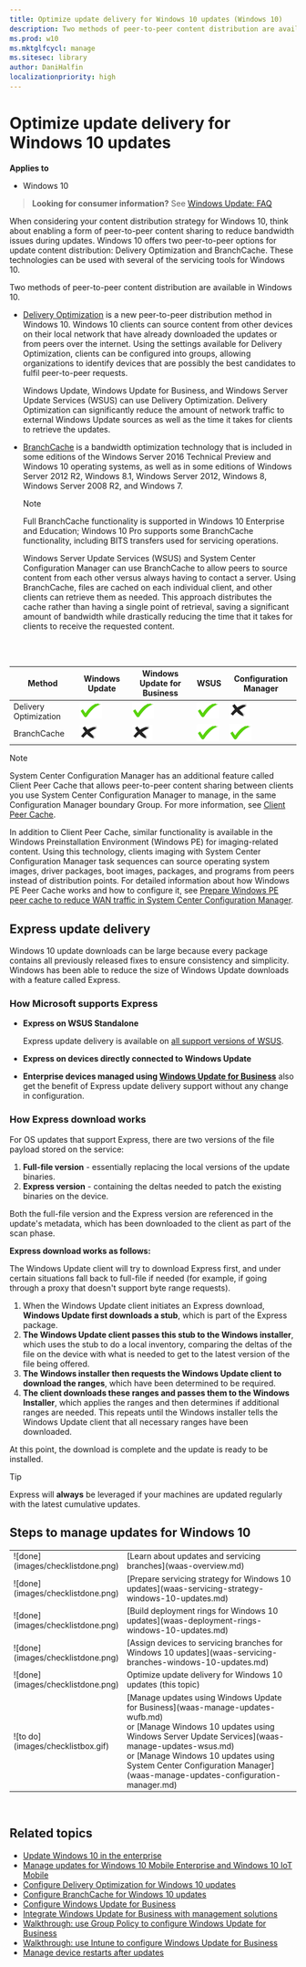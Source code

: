 ```yaml
---
title: Optimize update delivery for Windows 10 updates (Windows 10)
description: Two methods of peer-to-peer content distribution are available in Windows 10, Delivery Optimization and BranchCache.
ms.prod: w10
ms.mktglfcycl: manage
ms.sitesec: library
author: DaniHalfin
localizationpriority: high
---
```


# Optimize update delivery for Windows 10 updates


**Applies to**

- Windows 10

> **Looking for consumer information?** See [Windows Update: FAQ](https://support.microsoft.com/help/12373/windows-update-faq) 

When considering your content distribution strategy for Windows 10, think about enabling a form of peer-to-peer content sharing to reduce bandwidth issues during updates. Windows 10 offers two peer-to-peer options for update content distribution: Delivery Optimization and BranchCache. These technologies can be used with several of the servicing tools for Windows 10.

Two methods of peer-to-peer content distribution are available in Windows 10. 

- [Delivery Optimization](waas-delivery-optimization.md) is a new peer-to-peer distribution method in Windows 10. Windows 10 clients can source content from other devices on their local network that have already downloaded the updates or from peers over the internet. Using the settings available for Delivery Optimization, clients can be configured into groups, allowing organizations to identify devices that are possibly the best candidates to fulfil peer-to-peer requests. 

    Windows Update, Windows Update for Business, and Windows Server Update Services (WSUS) can use Delivery Optimization. Delivery Optimization can significantly reduce the amount of network traffic to external Windows Update sources as well as the time it takes for clients to retrieve the updates. 

- [BranchCache](waas-branchcache.md) is a bandwidth optimization technology that is included in some editions of the Windows Server 2016 Technical Preview and Windows 10 operating systems, as well as in some editions of Windows Server 2012 R2, Windows 8.1, Windows Server 2012, Windows 8, Windows Server 2008 R2, and Windows 7. 

    >[!NOTE]
    >Full BranchCache functionality is supported in Windows 10 Enterprise and Education; Windows 10 Pro supports some BranchCache functionality, including BITS transfers used for servicing operations.

    Windows Server Update Services (WSUS) and System Center Configuration Manager can use BranchCache to allow peers to source content from each other versus always having to contact a server. Using BranchCache, files are cached on each individual client, and other clients can retrieve them as needed. This approach distributes the cache rather than having a single point of retrieval, saving a significant amount of bandwidth while drastically reducing the time that it takes for clients to receive the requested content. 

</br></br>

| Method | Windows Update | Windows Update for Business | WSUS | Configuration Manager |
| --- | --- | --- | --- | --- |
| Delivery Optimization | ![yes](images/checkmark.png) | ![yes](images/checkmark.png) | ![yes](images/checkmark.png) | ![no](images/crossmark.png) |
| BranchCache | ![no](images/crossmark.png) | ![no](images/crossmark.png) |![yes](images/checkmark.png) | ![yes](images/checkmark.png) |

>[!NOTE]
>System Center Configuration Manager has an additional feature called Client Peer Cache that allows peer-to-peer content sharing between clients you use System Center Configuration Manager to manage, in the same Configuration Manager boundary Group. For more information, see [Client Peer Cache](https://docs.microsoft.com/sccm/core/plan-design/hierarchy/client-peer-cache).
>
>In addition to Client Peer Cache, similar functionality is available in the Windows Preinstallation Environment (Windows PE) for imaging-related content. Using this technology, clients imaging with System Center Configuration Manager task sequences can source operating system images, driver packages, boot images, packages, and programs from peers instead of distribution points. For detailed information about how Windows PE Peer Cache works and how to configure it, see [Prepare Windows PE peer cache to reduce WAN traffic in System Center Configuration Manager](https://technet.microsoft.com/library/mt613173.aspx).

## Express update delivery

Windows 10 update downloads can be large because every package contains all previously released fixes to ensure consistency and simplicity. Windows has been able to reduce the size of Windows Update downloads with a feature called Express.

### How Microsoft supports Express
- **Express on WSUS Standalone**
  
  Express update delivery is available on [all support versions of WSUS](https://technet.microsoft.com/library/cc708456(v=ws.10).aspx).
- **Express on devices directly connected to Windows Update**
- **Enterprise devices managed using [Windows Update for Business](waas-manage-updates-wufb.md)** also get the benefit of Express update delivery support without any change in configuration.

### How Express download works

For OS updates that support Express, there are two versions of the file payload stored on the service:
1. **Full-file version** - essentially replacing the local versions of the update binaries.
2. **Express version** - containing the deltas needed to patch the existing binaries on the device.

Both the full-file version and the Express version are referenced in the update's metadata, which has been downloaded to the client as part of the scan phase.

**Express download works as follows:**

The Windows Update client will try to download Express first, and under certain situations fall back to full-file if needed (for example, if going through a proxy that doesn't support byte range requests).

1. When the Windows Update client initiates an Express download, **Windows Update first downloads a stub**, which is part of the Express package.
2. **The Windows Update client passes this stub to the Windows installer**, which uses the stub to do a local inventory, comparing the deltas of the file on the device with what is needed to get to the latest version of the file being offered.
3. **The Windows installer then requests the Windows Update client to download the ranges**, which have been determined to be required.
4. **The client downloads these ranges and passes them to the Windows Installer**, which applies the ranges and then determines if additional ranges are needed. This repeats until the Windows installer tells the Windows Update client that all necessary ranges have been downloaded.

At this point, the download is complete and the update is ready to be installed.

>[!TIP]
>Express will **always** be leveraged if your machines are updated regularly with the latest cumulative updates.

## Steps to manage updates for Windows 10

<table><tbody>
<tr><td style="border: 0px;width: 24px">![done](images/checklistdone.png)</td><td align="left" style="border: 0px">[Learn about updates and servicing branches](waas-overview.md)</td></tr>
<tr><td style="border: 0px;width: 24px">![done](images/checklistdone.png)</td><td align="left" style="border: 0px">[Prepare servicing strategy for Windows 10 updates](waas-servicing-strategy-windows-10-updates.md)</td></tr>
<tr><td style="border: 0px;width: 24px">![done](images/checklistdone.png)</td><td align="left" style="border: 0px">[Build deployment rings for Windows 10 updates](waas-deployment-rings-windows-10-updates.md)</td></tr>
<tr><td style="border: 0px;width: 24px">![done](images/checklistdone.png)</td><td align="left" style="border: 0px">[Assign devices to servicing branches for Windows 10 updates](waas-servicing-branches-windows-10-updates.md)</td></tr>
<tr><td style="border: 0px;width: 24px">![done](images/checklistdone.png)</td><td align="left" style="border: 0px">Optimize update delivery for Windows 10 updates (this topic)</td></tr>
<tr><td style="border: 0px;width: 24px">![to do](images/checklistbox.gif)</td><td align="left" style="border: 0px">[Manage updates using Windows Update for Business](waas-manage-updates-wufb.md)</br>
or [Manage Windows 10 updates using Windows Server Update Services](waas-manage-updates-wsus.md)</br>
or [Manage Windows 10 updates using System Center Configuration Manager](waas-manage-updates-configuration-manager.md)</td></tr>
</tbody></table>
</br>



## Related topics

- [Update Windows 10 in the enterprise](waas-update-windows-10.md)
- [Manage updates for Windows 10 Mobile Enterprise and Windows 10 IoT Mobile](waas-mobile-updates.md) 
- [Configure Delivery Optimization for Windows 10 updates](waas-delivery-optimization.md)
- [Configure BranchCache for Windows 10 updates](waas-branchcache.md)
- [Configure Windows Update for Business](waas-configure-wufb.md)
- [Integrate Windows Update for Business with management solutions](waas-integrate-wufb.md)
- [Walkthrough: use Group Policy to configure Windows Update for Business](waas-wufb-group-policy.md)
- [Walkthrough: use Intune to configure Windows Update for Business](waas-wufb-intune.md)
- [Manage device restarts after updates](waas-restart.md)


